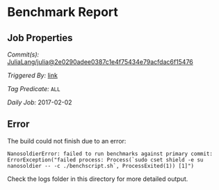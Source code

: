 # Benchmark Report

## Job Properties

*Commit(s):* [JuliaLang/julia@2e0290adee0387c1e4f75434e79acfdac6f15476](https://github.com/JuliaLang/julia/commit/2e0290adee0387c1e4f75434e79acfdac6f15476)

*Triggered By:* [link](https://github.com/JuliaLang/julia/commit/2e0290adee0387c1e4f75434e79acfdac6f15476#commitcomment-20708381)

*Tag Predicate:* `ALL`

*Daily Job:* 2017-02-02

## Error

The build could not finish due to an error:

```
NanosoldierError: failed to run benchmarks against primary commit: ErrorException("failed process: Process(`sudo cset shield -e su nanosoldier -- -c ./benchscript.sh`, ProcessExited(1)) [1]")
```

Check the logs folder in this directory for more detailed output.

